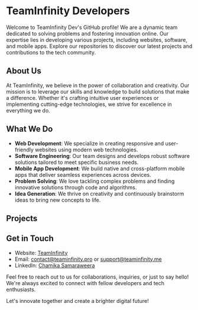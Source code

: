 # TeamInfinity Developers

Welcome to TeamInfinity Dev's GitHub profile! We are a dynamic team dedicated to solving problems and fostering innovation online. Our expertise lies in developing various projects, including websites, software, and mobile apps. Explore our repositories to discover our latest projects and contributions to the tech community.

## About Us

At TeamInfinity, we believe in the power of collaboration and creativity. Our mission is to leverage our skills and knowledge to build solutions that make a difference. Whether it's crafting intuitive user experiences or implementing cutting-edge technologies, we strive for excellence in everything we do.

## What We Do

- **Web Development**: We specialize in creating responsive and user-friendly websites using modern web technologies.
- **Software Engineering**: Our team designs and develops robust software solutions tailored to meet specific business needs.
- **Mobile App Development**: We build native and cross-platform mobile apps that deliver seamless experiences across devices.
- **Problem Solving**: We love tackling complex problems and finding innovative solutions through code and algorithms.
- **Idea Generation**: We thrive on creativity and continuously brainstorm ideas to bring new concepts to life.

## Projects

<!-- Here are some of our featured projects:

- [Project Name 1](link-to-project-1): Description of the project.
- [Project Name 2](link-to-project-2): Description of the project.
- [Project Name 3](link-to-project-3): Description of the project. -->

## Get in Touch

- Website: [TeamInfinity](https://teaminfinity.pro)
- Email: contact@teaminfinity.pro or support@teaminfinity.me
- LinkedIn: [Chamika Samaraweera]([https://www.linkedin.com/company/teaminfinity](https://www.linkedin.com/in/chamika-samaraweera/))
<!--- Twitter: [@TeamInfinity.me](https://twitter.com/TeamInfinityTech) -->

Feel free to reach out to us for collaborations, inquiries, or just to say hello! We're always excited to connect with fellow developers and tech enthusiasts.

Let's innovate together and create a brighter digital future!
